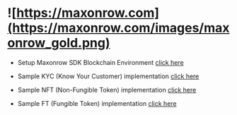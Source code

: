 # ![https://maxonrow.com](https://maxonrow.com/images/maxonrow_gold.png)

- Setup Maxonrow SDK Blockchain Environment [click here](https://github.com/phua-gingsheng/maxathon/tree/hackathon-1.0/blockchain-starter-kit)

- Sample KYC (Know Your Customer) implementation [click here](https://github.com/phua-gingsheng/maxathon/tree/hackathon-1.0/kyc-starter-kit)

- Sample NFT (Non-Fungible Token) implementation [click here](https://github.com/phua-gingsheng/maxathon/tree/hackathon-1.0/nft-starter-kit)

- Sample FT (Fungible Token) implementation [click here](https://github.com/phua-gingsheng/maxathon/tree/hackathon-1.0/ft-starter-kit)
